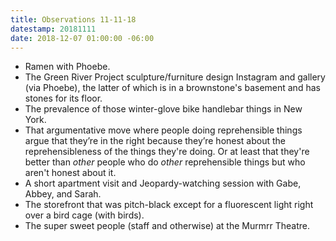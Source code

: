 ```yaml
---
title: Observations 11-11-18
datestamp: 20181111
date: 2018-12-07 01:00:00 -06:00
---
```


- Ramen with Phoebe.
- The Green River Project sculpture/furniture design Instagram and gallery (via Phoebe), the latter of which is in a brownstone's basement and has stones for its floor.
- The prevalence of those winter-glove bike handlebar things in New York.
- That argumentative move where people doing reprehensible things argue that they’re in the right because they’re honest about the reprehensibleness of the things they're doing. Or at least that they're better than *other* people who do *other* reprehensible things but who aren't honest about it.
- A short apartment visit and Jeopardy-watching session with Gabe, Abbey, and Sarah.
- The storefront that was pitch-black except for a fluorescent light right over a bird cage (with birds).
- The super sweet people (staff and otherwise) at the Murmrr Theatre.

